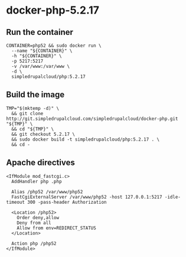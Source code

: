docker-php-5.2.17
=================

Run the container
-----------------

    CONTAINER=php52 && sudo docker run \
      --name "${CONTAINER}" \
      -h "${CONTAINER}" \
      -p 5217:5217
      -v /var/www:/var/www \
      -d \
      simpledrupalcloud/php:5.2.17

Build the image
---------------

    TMP="$(mktemp -d)" \
      && git clone http://git.simpledrupalcloud.com/simpledrupalcloud/docker-php.git "${TMP}" \
      && cd "${TMP}" \
      && git checkout 5.2.17 \
      && sudo docker build -t simpledrupalcloud/php:5.2.17 . \
      && cd -

Apache directives
-----------------

    <IfModule mod_fastcgi.c>
      AddHandler php .php

      Alias /php52 /var/www/php52
      FastCgiExternalServer /var/www/php52 -host 127.0.0.1:5217 -idle-timeout 300 -pass-header Authorization

      <Location /php52>
        Order deny,allow
        Deny from all
        Allow from env=REDIRECT_STATUS
      </Location>

      Action php /php52
    </IfModule>